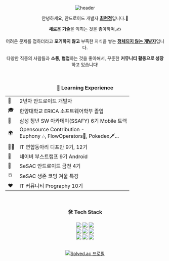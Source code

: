 <div align="center">

![header](https://capsule-render.vercel.app/api?type=slice&color=e3a6ae&text=HyunJung%20Choi&fontAlignY=50&fontSize=70&height=250&animation=fadeIn&desc=Junior%20Android%20Developer&descAlignY=70) 
  
<p>
안녕하세요, 안드로이드 개발자 <ins><b>최현정</b></ins>입니다.🙌</p>

<p align="center">
<b>새로운 기술</b>을 익히는 것을 좋아하며,✍️</p>

<p align="center">
어려운 문제를 접하더라고 <b>포기하지 않고</b> 부족한 지식을 쌓는 <ins><b>정체되지 않는 개발자</b></ins>입니다.</p>

<p align="center">
다양한 직종의 사람들과 <b>소통, 협업</b>하는 것을 좋아해서, 꾸준한 <b>커뮤니티 활동으로 성장</b>하고 있습니다!</p>
</br>

<p align="center">
<h3>📖 Learning Experience</h3>

<table>
  <tr>
    <td>🐥</td>
    <td>2년차 안드로이드 개발자</td>
  </tr>
  <tr>
    <td>🎓</td>
    <td>한양대학교 ERICA 소프트웨어학부 졸업</td>
  </tr>
  <tr>
    <td>💙</td>
    <td>삼성 청년 SW 아카데미(SSAFY) 6기 Mobile 트랙</td>
  </tr>
  <tr>
    <td>🌍</td>
    <td>Opensource Contribution -</br>Euphony 🎶, FlowOperators🌊, Pokedex🗡️...</td>
  </tr>
  <tr>
    <td>👩‍💻</td>
    <td>IT 연합동아리 디프만 9기, 12기</strong></td>
  </tr>
  <tr>
    <td>💚</td>
    <td>네이버 부스트캠프 9기 Android</td>
  </tr>
  <tr>
    <td>🌱</td>
    <td>SeSAC 안드로이드 금천 4기</td>
  </tr>
  <tr>
    <td>☃️</td>
    <td>SeSAC 생존 코딩 겨울 특강</td>
  </tr>
  <tr>
    <td>❤️</td>
    <td>IT 커뮤니티 Prography 10기</td>
  </tr>
</table>
</br>

<h3>🛠️ Tech Stack</h3>
<img src ="https://img.shields.io/badge/Android-3DDC84.svg?&style=for-the-badge&logo=Android&logoColor=white"/>
<img src = "https://img.shields.io/badge/react%20native-61DAFB?style=for-the-badge&logo=react&logoColor=white"/>
<img src ="https://img.shields.io/badge/Flutter-02569B?style=for-the-badge&logo=flutter&logoColor=white"/>
</br>
<img src ="https://img.shields.io/badge/Kotlin-7F52FF.svg?&style=for-the-badge&logo=Kotlin&logoColor=white"/>
<img src ="https://img.shields.io/badge/java-%23ED8B00.svg?style=for-the-badge&logo=openjdk&logoColor=white"/>
<img src ="https://img.shields.io/badge/javascript-F7DF1E?style=for-the-badge&logo=javascript&logoColor=white"/>
<!-- <img src ="https://img.shields.io/badge/Firebase-FFCA28.svg?&style=for-the-badge&logo=Firebase&logoColor=white"/>
<img src ="https://img.shields.io/badge/sqlite-%2307405e.svg?style=for-the-badge&logo=sqlite&logoColor=white"/> -->
</br>
<img src ="https://img.shields.io/badge/git-%23F05033.svg?style=for-the-badge&logo=git&logoColor=white"/>
<img src ="https://img.shields.io/badge/jira-0052CC?style=for-the-badge&logo=jira&logoColor=white"/>
<img src ="https://img.shields.io/badge/figma-F24E1E.svg?style=for-the-badge&logo=figma&logoColor=white"/>
</br>
</br>

[![Solved.ac
프로필](http://mazassumnida.wtf/api/mini/generate_badge?boj=hyunjung)](https://solved.ac/hyunjung)
</br>
<!--
<a href=https://hits.seeyoufarm.com><img src="https://hits.seeyoufarm.com/api/count/incr/badge.svg?url=https%3A%2F%2Fgithub.com%2Fhyunjung-choi&count_bg=%23E3A6AE&title_bg=%23555555&icon=&icon_color=%23E7E7E7&title=hits&edge_flat=false"></a>
->
</p>

<p>
  <a href="#">
    <img
      src="https://render.gitanimals.org/lines/hyunjung-choi?pet-id=581688451884332795"
      width="30%"
      height="120"
    /></a>
  
  <a href="#">
    <img
      src="https://render.gitanimals.org/lines/hyunjung-choi?pet-id=588383017790335273"
      width="30%"
      height="120"
    /></a>

  <a href="#">
  <img
    src="https://render.gitanimals.org/lines/hyunjung-choi?pet-id=646586397857404198"
    width="30%"
    height="120"
  /></a>
</p>

</div>

<!--
**hyunjung-choi/hyunjung-choi** is a ✨ _special_ ✨ repository because its `README.md` (this file) appears on your GitHub profile.

Here are some ideas to get you started:

- 🔭 I’m currently working on ...
- 🌱 I’m currently learning ...
- 👯 I’m looking to collaborate on ...
- 🤔 I’m looking for help with ...
- 💬 Ask me about ...
- 📫 How to reach me: ...
- 😄 Pronouns: ...
- ⚡ Fun fact: ...
-->
